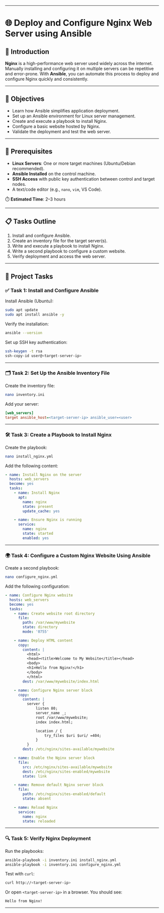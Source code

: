
---

# 🌐 Deploy and Configure Nginx Web Server using Ansible

## 📘 Introduction

**Nginx** is a high-performance web server used widely across the internet. Manually installing and configuring it on multiple servers can be repetitive and error-prone. With **Ansible**, you can automate this process to deploy and configure Nginx quickly and consistently.

---

## 🎯 Objectives

- Learn how Ansible simplifies application deployment.
- Set up an Ansible environment for Linux server management.
- Create and execute a playbook to install Nginx.
- Configure a basic website hosted by Nginx.
- Validate the deployment and test the web server.

---

## 🧾 Prerequisites

- **Linux Servers**: One or more target machines (Ubuntu/Debian recommended).
- **Ansible Installed** on the control machine.
- **SSH Access** with public key authentication between control and target nodes.
- A text/code editor (e.g., `nano`, `vim`, VS Code).

⏱️ **Estimated Time**: 2–3 hours

---

## 📋 Tasks Outline

1. Install and configure Ansible.
2. Create an inventory file for the target server(s).
3. Write and execute a playbook to install Nginx.
4. Write a second playbook to configure a custom website.
5. Verify deployment and access the web server.

---

## 🚀 Project Tasks

### ✅ Task 1: Install and Configure Ansible

Install Ansible (Ubuntu):

```bash
sudo apt update
sudo apt install ansible -y
```

Verify the installation:

```bash
ansible --version
```

Set up SSH key authentication:

```bash
ssh-keygen -t rsa
ssh-copy-id user@<target-server-ip>
```

---

### 🗂️ Task 2: Set Up the Ansible Inventory File

Create the inventory file:

```bash
nano inventory.ini
```

Add your server:

```ini
[web_servers]
target ansible_host=<target-server-ip> ansible_user=<user>
```

---

### 🛠️ Task 3: Create a Playbook to Install Nginx

Create the playbook:

```bash
nano install_nginx.yml
```

Add the following content:

```yaml
- name: Install Nginx on the server
  hosts: web_servers
  become: yes
  tasks:
    - name: Install Nginx
      apt:
        name: nginx
        state: present
        update_cache: yes

    - name: Ensure Nginx is running
      service:
        name: nginx
        state: started
        enabled: yes
```

---

### 🌍 Task 4: Configure a Custom Nginx Website Using Ansible

Create a second playbook:

```bash
nano configure_nginx.yml
```

Add the following configuration:

```yaml
- name: Configure Nginx website
  hosts: web_servers
  become: yes
  tasks:
    - name: Create website root directory
      file:
        path: /var/www/mywebsite
        state: directory
        mode: '0755'

    - name: Deploy HTML content
      copy:
        content: |
          <html>
          <head><title>Welcome to My Website</title></head>
          <body>
          <h1>Hello from Nginx!</h1>
          </body>
          </html>
        dest: /var/www/mywebsite/index.html

    - name: Configure Nginx server block
      copy:
        content: |
          server {
              listen 80;
              server_name _;
              root /var/www/mywebsite;
              index index.html;

              location / {
                  try_files $uri $uri/ =404;
              }
          }
        dest: /etc/nginx/sites-available/mywebsite

    - name: Enable the Nginx server block
      file:
        src: /etc/nginx/sites-available/mywebsite
        dest: /etc/nginx/sites-enabled/mywebsite
        state: link

    - name: Remove default Nginx server block
      file:
        path: /etc/nginx/sites-enabled/default
        state: absent

    - name: Reload Nginx
      service:
        name: nginx
        state: reloaded
```

---

### 🔍 Task 5: Verify Nginx Deployment

Run the playbooks:

```bash
ansible-playbook -i inventory.ini install_nginx.yml
ansible-playbook -i inventory.ini configure_nginx.yml
```

Test with `curl`:

```bash
curl http://<target-server-ip>
```

Or open `<target-server-ip>` in a browser. You should see:

```
Hello from Nginx!
```

---
